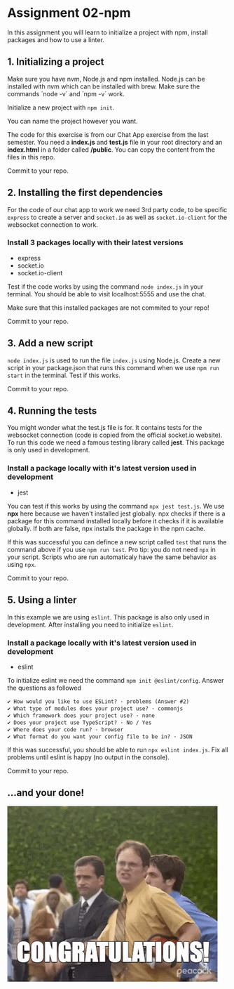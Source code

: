 # Assignment 02-npm

In this assignment you will learn to initialize a project with npm, install packages and how to use a linter.

## 1. Initializing a project

Make sure you have nvm, Node.js and npm installed. Node.js can be installed with nvm which can be installed with brew. Make sure the commands ´node -v´ and ´npm -v´ work.

Initialize a new project with `npm init`.

You can name the project however you want.

The code for this exercise is from our Chat App exercise from the last semester. You need a **index.js** and **test.js** file in your root directory and an **index.html** in a folder called **/public**. You can copy the content from the files in this repo.

Commit to your repo.

## 2. Installing the first dependencies

For the code of our chat app to work we need 3rd party code, to be specific `express` to create a server and `socket.io` as well as `socket.io-client` for the websocket connection to work.

### Install 3 packages locally with their latest versions

- express
- socket.io
- socket.io-client

Test if the code works by using the command `node index.js` in your terminal. You should be able to visit localhost:5555 and use the chat.

Make sure that this installed packages are not commited to your repo!

Commit to your repo.

## 3. Add a new script

`node index.js` is used to run the file `index.js` using Node.js. Create a new script in your package.json that runs this command when we use `npm run start` in the terminal. Test if this works.

Commit to your repo.

## 4. Running the tests

You might wonder what the test.js file is for. It contains tests for the websocket connection (code is copied from the official socket.io website). To run this code we need a famous testing library called **jest**. This package is only used in development.

### Install a package locally with it's latest version used in development

- jest

You can test if this works by using the command `npx jest test.js`. We use **npx** here because we haven't installed jest globally. npx checks if there is a package for this command installed locally before it checks if it is available globally. If both are false, npx installs the package in the npm cache.

If this was successful you can defince a new script called `test` that runs the command above if you use `npm run test`. Pro tip: you do not need `npx` in your script. Scripts who are run automaticaly have the same behavior as using `npx`.

Commit to your repo.

## 5. Using a linter

In this example we are using `eslint`. This package is also only used in development. After installing you need to initialize `eslint`.

### Install a package locally with it's latest version used in development

- eslint

To initialize eslint we need the command `npm init @eslint/config`. Answer the questions as followed

```
✔ How would you like to use ESLint? · problems (Answer #2)
✔ What type of modules does your project use? · commonjs
✔ Which framework does your project use? · none
✔ Does your project use TypeScript? · No / Yes
✔ Where does your code run? · browser
✔ What format do you want your config file to be in? · JSON
```

If this was successful, you should be able to run `npx eslint index.js`. Fix all problems until eslint is happy (no output in the console).

Commit to your repo.

## ...and your done!

![](congrats.gif)
